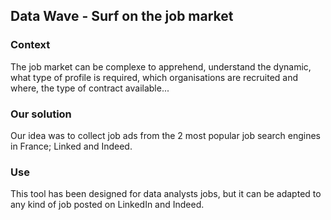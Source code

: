 ## Data Wave - Surf on the job market

### Context
The job market can be complexe to apprehend, understand the dynamic, what type of profile is required, which organisations are recruited and where, the type of contract available...

### Our solution
Our idea was to collect job ads from the 2 most popular job search engines in France; Linked and Indeed.

### Use
This tool has been designed for data analysts jobs, but it can be adapted to any kind of job posted on LinkedIn and Indeed.
